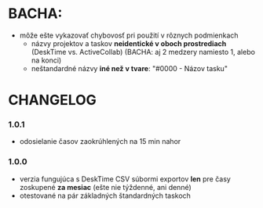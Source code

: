 
# BACHA:
- môže ešte vykazovať chybovosť pri použití v rôznych podmienkach
	* názvy projektov a taskov **neidentické v oboch prostrediach** (DeskTime vs. ActiveCollab) (BACHA: aj 2 medzery namiesto 1, alebo na konci)
	* neštandardné názvy **iné než v tvare**: "#0000 - Názov tasku"


# CHANGELOG

### 1.0.1
- odosielanie časov zaokrúhlených na 15 min nahor

### 1.0.0
- verzia fungujúca s DeskTime CSV súbormi exportov **len** pre časy zoskupené **za mesiac** (ešte nie týždenné, ani denné)
- otestované na pár základných štandardných taskoch
